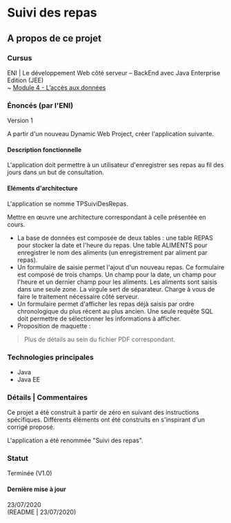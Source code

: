 # Suivi des repas

## A propos de ce projet

### Cursus
ENI | Le développement Web côté serveur – BackEnd avec Java Enterprise Edition (JEE)  
~ [Module 4 - L’accès aux données](https://github.com/Dyrits/SUIVI-DES-REPAS/blob/master/Module%2004%20-%20Enonc%C3%A9%20TP%2001%20-%20Suivi%20des%20repas.pdf)  

### Énoncés (par l'ENI)

<summary>Version 1</summary>  

A partir d'un nouveau Dynamic Web Project, créer l'application suivante.

#### Description fonctionnelle

L'application doit permettre à un utilisateur d'enregistrer ses repas au fil des jours dans un but de consultation.

#### Eléments d'architecture

L'application se nomme TPSuiviDesRepas.

Mettre en œuvre une architecture correspondant à celle présentée en cours.
- La base de données est composée de deux tables : une table REPAS pour stocker la date et l'heure du repas. Une table ALIMENTS pour enregistrer le nom des aliments (un enregistrement par aliment par repas).
- Un formulaire de saisie permet l'ajout d'un nouveau repas. Ce formulaire est composé de trois champs. Un champ pour la date, un champ pour l'heure et un dernier champ pour les aliments. Les aliments sont saisis dans une seule zone. La virgule sert de séparateur. Charge à vous de faire le traitement nécessaire côté serveur.
- Un formulaire permet d'afficher les repas déjà saisis par ordre chronologique du plus récent au plus ancien. Une seule requête SQL doit permettre de sélectionner les informations à afficher.
- Proposition de maquette :

> Plus de détails au sein du fichier PDF correspondant.

### Technologies principales
- Java
- Java EE

### Détails | Commentaires
Ce projet a été construit à partir de zéro en suivant des instructions spécifiques. Différents éléments ont été construits en s'inspirant d'un corrigé proposé.

L'application a été renommée "Suivi des repas".

### Statut
Terminée  (V1.0)

#### Dernière mise à jour
23/07/2020  
(README | 23/07/2020)